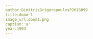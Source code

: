 ```yaml
---
author:DimitrisGrigoropoulosP2016099 
title:doom-1
image_url:doom1.png
caption:'a'
year:1993 
---  
```

